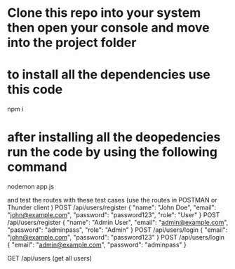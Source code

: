 # Clone this repo into your system then open your console and move into the project folder
# to install all the dependencies use this code
npm i
# after installing all the deopedencies run the code by using the following command
nodemon app.js

and test the routes with these test cases (use the routes in POSTMAN or Thunder client )
POST /api/users/register
{
  "name": "John Doe",
  "email": "john@example.com",
  "password": "password123",
  "role": "User"
}
POST /api/users/register
{
  "name": "Admin User",
  "email": "admin@example.com",
  "password": "adminpass",
  "role": "Admin"
}
POST /api/users/login
{
  "email": "john@example.com",
  "password": "password123"
}
POST /api/users/login
{
  "email": "admin@example.com",
  "password": "adminpass"
}

GET /api/users (get all users)
